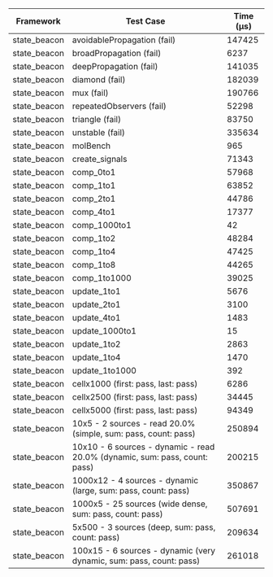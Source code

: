 | Framework | Test Case | Time (μs) |
| --- | --- | --- |
| state_beacon | avoidablePropagation (fail) | 147425 |
| state_beacon | broadPropagation (fail) | 6237 |
| state_beacon | deepPropagation (fail) | 141035 |
| state_beacon | diamond (fail) | 182039 |
| state_beacon | mux (fail) | 190766 |
| state_beacon | repeatedObservers (fail) | 52298 |
| state_beacon | triangle (fail) | 83750 |
| state_beacon | unstable (fail) | 335634 |
| state_beacon | molBench | 965 |
| state_beacon | create_signals | 71343 |
| state_beacon | comp_0to1 | 57968 |
| state_beacon | comp_1to1 | 63852 |
| state_beacon | comp_2to1 | 44786 |
| state_beacon | comp_4to1 | 17377 |
| state_beacon | comp_1000to1 | 42 |
| state_beacon | comp_1to2 | 48284 |
| state_beacon | comp_1to4 | 47425 |
| state_beacon | comp_1to8 | 44265 |
| state_beacon | comp_1to1000 | 39025 |
| state_beacon | update_1to1 | 5676 |
| state_beacon | update_2to1 | 3100 |
| state_beacon | update_4to1 | 1483 |
| state_beacon | update_1000to1 | 15 |
| state_beacon | update_1to2 | 2863 |
| state_beacon | update_1to4 | 1470 |
| state_beacon | update_1to1000 | 392 |
| state_beacon | cellx1000 (first: pass, last: pass) | 6286 |
| state_beacon | cellx2500 (first: pass, last: pass) | 34445 |
| state_beacon | cellx5000 (first: pass, last: pass) | 94349 |
| state_beacon | 10x5 - 2 sources - read 20.0% (simple, sum: pass, count: pass) | 250894 |
| state_beacon | 10x10 - 6 sources - dynamic - read 20.0% (dynamic, sum: pass, count: pass) | 200215 |
| state_beacon | 1000x12 - 4 sources - dynamic (large, sum: pass, count: pass) | 350867 |
| state_beacon | 1000x5 - 25 sources (wide dense, sum: pass, count: pass) | 507691 |
| state_beacon | 5x500 - 3 sources (deep, sum: pass, count: pass) | 209634 |
| state_beacon | 100x15 - 6 sources - dynamic (very dynamic, sum: pass, count: pass) | 261018 |
